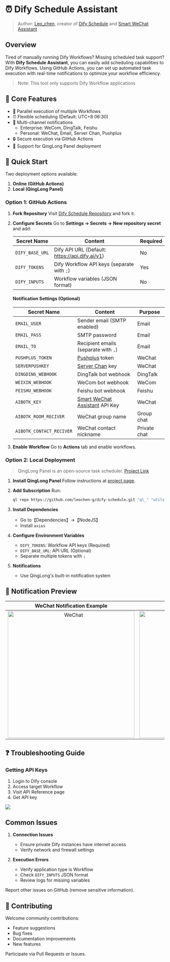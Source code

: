 # ⏰ Dify Schedule Assistant

> Author: [Leo_chen](https://github.com/leochen-g), creator of [Dify Schedule](https://github.com/leochen-g/dify-schedule) and [Smart WeChat Assistant](https://github.com/leochen-g/wechat-assistant-pro)

## Overview

Tired of manually running Dify Workflows? Missing scheduled task support? With **Dify Schedule Assistant**, you can easily add scheduling capabilities to Dify Workflows. Using GitHub Actions, you can set up automated task execution with real-time notifications to optimize your workflow efficiency.

> Note: This tool only supports Dify Workflow applications

## 🌟 Core Features

- 🔄 Parallel execution of multiple Workflows
- ⏰ Flexible scheduling (Default: UTC+8 06:30)
- 📱 Multi-channel notifications
  - Enterprise: WeCom, DingTalk, Feishu
  - Personal: WeChat, Email, Server Chan, Pushplus
- 🔒 Secure execution via GitHub Actions
- 🐲 Support for QingLong Panel deployment

## 🚀 Quick Start

Two deployment options available:
1. **Online (GitHub Actions)**
2. **Local (QingLong Panel)**

### Option 1: GitHub Actions

1. **Fork Repository** 
   Visit [Dify Schedule Repository](https://github.com/leochen-g/dify-schedule) and fork it.

2. **Configure Secrets**
   Go to **Settings -> Secrets -> New repository secret** and add:

   | Secret Name      | Content                                    | Required |
   |-----------------|-------------------------------------------|-----------|
   | `DIFY_BASE_URL` | Dify API URL (Default: https://api.dify.ai/v1) | No        |
   | `DIFY_TOKENS`   | Dify Workflow API keys (separate with `;`)     | Yes       |
   | `DIFY_INPUTS`   | Workflow variables (JSON format)               | No        |

   #### Notification Settings (Optional)

   | Secret Name          | Content                             | Purpose      |
   |---------------------|-------------------------------------|-------------|
   | `EMAIL_USER`        | Sender email (SMTP enabled)         | Email       |
   | `EMAIL_PASS`        | SMTP password                       | Email       |
   | `EMAIL_TO`          | Recipient emails (separate with `,`) | Email       |
   | `PUSHPLUS_TOKEN`    | [Pushplus](http://www.pushplus.plus/) token | WeChat      |
   | `SERVERPUSHKEY`     | [Server Chan](https://sct.ftqq.com/) key  | WeChat      |
   | `DINGDING_WEBHOOK`  | DingTalk bot webhook                | DingTalk    |
   | `WEIXIN_WEBHOOK`    | WeCom bot webhook                   | WeCom       |
   | `FEISHU_WEBHOOK`    | Feishu bot webhook                  | Feishu      |
   | `AIBOTK_KEY`        | [Smart WeChat Assistant](https://wechat.aibotk.com?r=dBL0Bn&f=difySchedule) API Key | WeChat |
   | `AIBOTK_ROOM_RECIVER` | WeChat group name                | Group chat  |
   | `AIBOTK_CONTACT_RECIVER` | WeChat contact nickname       | Private chat |

3. **Enable Workflow** 
   Go to **Actions** tab and enable workflows.

### Option 2: Local Deployment

> QingLong Panel is an open-source task scheduler. [Project Link](https://github.com/whyour/qinglong)

1. **Install QingLong Panel**
   Follow instructions at [project page](https://github.com/whyour/qinglong).

2. **Add Subscription**
   Run:
   ```bash
   ql repo https://github.com/leochen-g/dify-schedule.git "ql_" "utils" "sdk"
   ```

3. **Install Dependencies**
   - Go to【Dependencies】->【NodeJS】
   - Install `axios`

4. **Configure Environment Variables**
   - `DIFY_TOKENS`: Workflow API keys (Required)
   - `DIFY_BASE_URL`: API URL (Optional)
   - Separate multiple tokens with `;`

5. **Notifications**
   - Use QingLong's built-in notification system

## 📸 Notification Preview

| WeChat Notification Example | Email Notification Example |
|:------------:|:------------:|
| <img src="https://assets-docs.dify.ai/2025/01/48d250d297950452a2c1a95babc06638.png" alt="WeChat" width="400px" /> | <img src="https://assets-docs.dify.ai/2025/01/192e3ec292686129198a45562fad26cf.png" alt="Email" width="400px" /> |

## ❓ Troubleshooting Guide

### Getting API Keys

1. Login to Dify console
2. Access target Workflow
3. Visit API Reference page
4. Get API key

![](https://assets-docs.dify.ai/2025/01/f7239b198b4aeac98d209bfcebae153d.png)

## Common Issues

1. **Connection Issues**
   - Ensure private Dify instances have internet access
   - Verify network and firewall settings

2. **Execution Errors**
   - Verify application type is Workflow
   - Check `DIFY_INPUTS` JSON format
   - Review logs for missing variables

Report other issues on GitHub (remove sensitive information).

## 🤝 Contributing

Welcome community contributions:

- Feature suggestions
- Bug fixes
- Documentation improvements
- New features

Participate via Pull Requests or Issues.
